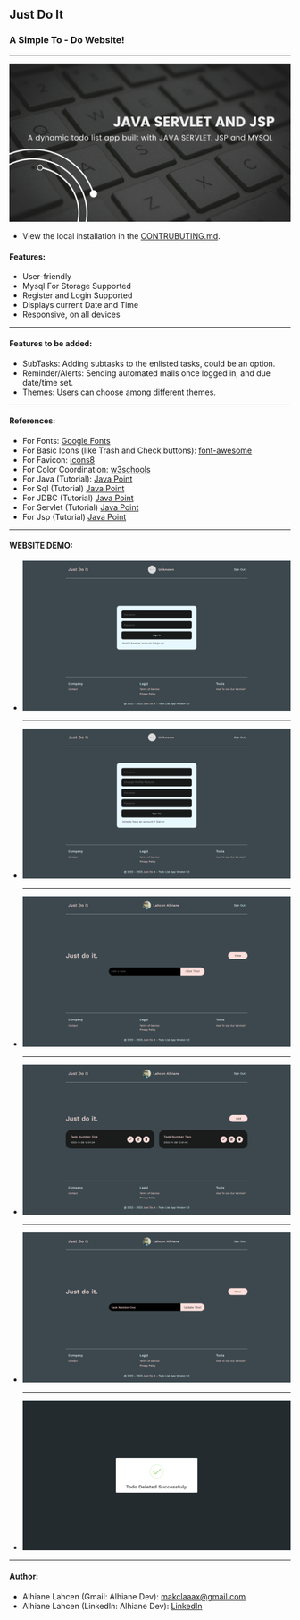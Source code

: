 Just Do It
----------

### A Simple To - Do Website!

* * *

![Image not found!](https://github.com/AlhianeDev/jsp-and-servlet-todo-list-app/blob/main/src/main/webapp/images/banner.png)

- View the local installation in the [CONTRUBUTING.md]([https://www.example.com](https://github.com/AlhianeDev/jsp-and-servlet-todo-list-app/edit/main/CONTRUBUTING.md)).

#### Features:

*   User-friendly
*   Mysql For Storage Supported
*   Register and Login Supported
*   Displays current Date and Time
*   Responsive, on all devices

* * *

#### Features to be added:

*   SubTasks: Adding subtasks to the enlisted tasks, could be an option.
*   Reminder/Alerts: Sending automated mails once logged in, and due date/time set.
*   Themes: Users can choose among different themes.

* * *

#### References:

*   For Fonts: [Google Fonts](https://fonts.googleapis.com/css2?family=Work+Sans:wght@300&display=swap)
*   For Basic Icons (like Trash and Check buttons): [font-awesome](https://fontawesome.com/)
*   For Favicon: [icons8](https://icons8.com/icons/)
*   For Color Coordination: [w3schools](https://www.w3schools.com/colors/colors_mixer.asp?colorbottom=000000&colortop=FFFFFF)
*   For Java (Tutorial): [Java Point](https://www.javatpoint.com/java-tutorial)
*   For Sql (Tutorial) [Java Point](https://www.javatpoint.com/sql-tutorial)
*   For JDBC (Tutorial) [Java Point](https://www.javatpoint.com/java-jdbc)
*   For Servlet (Tutorial) [Java Point](https://www.javatpoint.com/servlet-tutorial)
*   For Jsp (Tutorial) [Java Point](https://www.javatpoint.com/jsp-tutorial)

* * *

#### WEBSITE DEMO:

*   ![Image not found!](https://github.com/AlhianeDev/jsp-and-servlet-todo-list-app/blob/main/src/main/webapp/images/demo-1.png)
    
    * * *
    
*   ![Image not found!](https://github.com/AlhianeDev/jsp-and-servlet-todo-list-app/blob/main/src/main/webapp/images/demo-2.png)
    
    * * *
    
*   ![Image not found!](https://github.com/AlhianeDev/jsp-and-servlet-todo-list-app/blob/main/src/main/webapp/images/demo-3.png)
    
    * * *
    
*   ![Image not found!](https://github.com/AlhianeDev/jsp-and-servlet-todo-list-app/blob/main/src/main/webapp/images/demo-4.png)
    
    * * *
    
*   ![Image not found!](https://github.com/AlhianeDev/jsp-and-servlet-todo-list-app/blob/main/src/main/webapp/images/demo-5.png)
    
    * * *
    
*   ![Image not found!](https://github.com/AlhianeDev/jsp-and-servlet-todo-list-app/blob/main/src/main/webapp/images/demo-6.png)

* * *

#### Author:

*   Alhiane Lahcen (Gmail: Alhiane Dev): [makclaaax@gmail.com](mailto:makclaaax@gmail.com)
*   Alhiane Lahcen (LinkedIn: Alhiane Dev): [LinkedIn](https://www.linkedin.com/in/alhiane-dev-0050b5291/)
